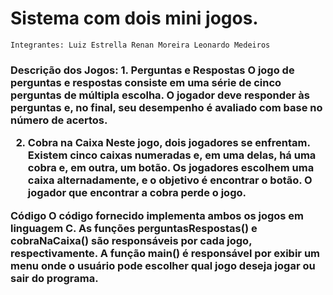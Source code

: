 # Sistema com dois mini jogos.
`Integrantes:
Luiz Estrella
Renan Moreira
Leonardo Medeiros`

<h3>Descrição dos Jogos:
1. Perguntas e Respostas
O jogo de perguntas e respostas consiste em uma série de cinco perguntas de múltipla escolha. O jogador deve responder às perguntas e, no final, seu desempenho é avaliado com base no número de acertos.

2. Cobra na Caixa
Neste jogo, dois jogadores se enfrentam. Existem cinco caixas numeradas e, em uma delas, há uma cobra e, em outra, um botão. Os jogadores escolhem uma caixa alternadamente, e o objetivo é encontrar o botão. O jogador que encontrar a cobra perde o jogo.

Código
O código fornecido implementa ambos os jogos em linguagem C. As funções perguntasRespostas() e cobraNaCaixa() são responsáveis por cada jogo, respectivamente. A função main() é responsável por exibir um menu onde o usuário pode escolher qual jogo deseja jogar ou sair do programa.<h3>

